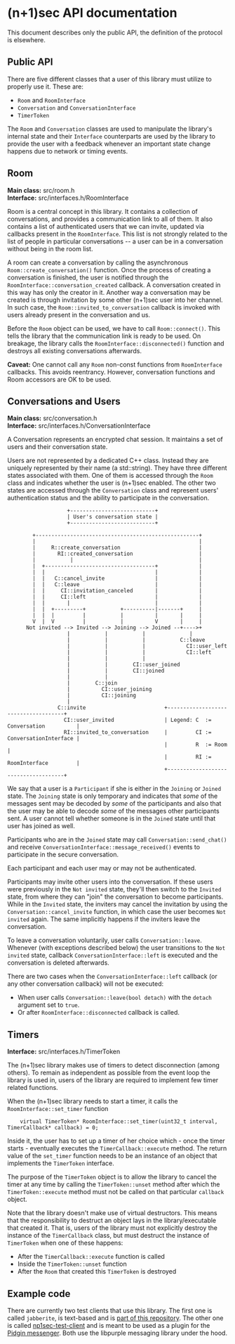 (n+1)sec API documentation
=================
This document describes only the public API, the definition of the protocol is
elsewhere.

## Public API

There are five different classes that a user of this library must utilize to
properly use it. These are:

* `Room` and `RoomInterface`
* `Conversation` and `ConversationInterface`
* `TimerToken`

The `Room` and `Conversation` classes are used to manipulate the library's
internal state and their `Interface` counterparts are used by the library to
provide the user with a feedback whenever an important state change happens due
to network or timing events.

## Room
**Main class:** src/room.h<br/>
**Interface:** src/interfaces.h/RoomInterface

Room is a central concept in this library. It contains a collection of
conversations, and provides a communication link to all of them. It also
contains a list of authenticated users that we can invite, updated via callbacks
present in the `RoomInterface`. This list is not strongly related to the list of
people in particular conversations -- a user can be in a conversation without
being in the room list.

A room can create a conversation by calling the asynchronous
`Room::create_conversation()` function. Once the process of creating a
conversation is finished, the user is notified through the
`RoomInterface::conversation_created` callback. A conversation created in this
way has only the creator in it. Another way a conversation may be created is
through invitation by some other (n+1)sec user into her channel. In such case,
the `Room::invited_to_conversation` callback is invoked with users already
present in the conversation and us.

Before the `Room` object can be used, we have to call `Room::connect()`. This
tells the library that the communication link is ready to be used. On breakage,
the library calls the `RoomInterface::disconnected()` function and destroys all
existing conversations afterwards.

**Caveat:** One cannot call any `Room` non-const functions from `RoomInterface`
callbacks. This avoids reentrancy. However, conversation functions and Room
accessors are OK to be used.

## Conversations and Users
**Main class:** src/conversation.h<br/>
**Interface:** src/interfaces.h/ConversationInterface

A Conversation represents an encrypted chat session. It maintains a set of users
and their conversation state.

Users are not represented by a dedicated C++ class. Instead they are uniquely
represented by their name (a std::string). They have three different states
associated with them. One of them is accessed through the `Room` class and
indicates whether the user is (n+1)sec enabled. The other two states are
accessed through the `Conversation` class and represent users' authentication
status and the ability to participate in the conversation. 


```
                   +---------------------------+
                   | User's conversation state |                
                   +---------------------------+

        +----------------------------------------------------+
        |                                                    |
        |     R::create_conversation                         |
        |       RI::created_conversation                     |
        |           |                                        |
        |  +-----------------------------------+             |
        |  |                                   |             |
        |  |   C::cancel_invite                |             |
        |  |   C::leave                        |             |
        |  |     CI::invitation_canceled       |             |
        |  |     CI::left                      |             |
        |  |       |                           |             |
        |  |  +---------+           +----------|-------+     |
        |  |  |         |           |          |       |     |
        V  |  V         |           |          V       |     |
      Not invited --> Invited --> Joining --> Joined --+---->+
                   |           |           |              |
                   |           |           |           C::leave
                   |           |           |             CI::user_left
                   |           |           |             CI::left     
                   |           |           |
                   |           |        CI::user_joined
                   |           |        CI::joined
                   |           |
                   |        C::join
                   |          CI::user_joining
                   |          CI::joining
                   |                             
                C::invite                         +-------------------------------------+
                  CI::user_invited                | Legend: C  := Conversation          |
                  RI::invited_to_conversation     |         CI := ConversationInterface |
                                                  |         R  := Room                  |
                                                  |         RI := RoomInterface         |
                                                  +-------------------------------------+

```
We say that a user is a `Participant` if she is either in the `Joining` or
`Joined` state.  The `Joining` state is only temporary and indicates that _some_
of the messages sent may be decoded by _some_ of the participants and also that
the user may be able to decode _some_ of the messages other participants sent. A
user cannot tell whether someone is in the `Joined` state until that user has
joined as well.

Participants who are in the `Joined` state may call `Conversation::send_chat()`
and receive `ConversationInterface::message_received()` events to participate in
the secure conversation.

Each participant and each user may or may not be authenticated.

Participants may invite other users into the conversation. If these users were
previously in the `Not invited` state, they'll then switch to the `Invited`
state, from where they can "join" the conversation to become participants. While
in the `Invited` state, the inviters may cancel the invitation by using the
`Conversation::cancel_invite` function, in which case the user becomes `Not
invited` again. The same implicitly happens if the inviters leave the
conversation.

To leave a conversation voluntarily, user calls `Conversation::leave`. Whenever
(with exceptions described below) the user transitions to the `Not invited`
state, callback `ConversationInterface::left` is executed and the conversation
is deleted afterwards.

There are two cases when the `ConversationInterface::left` callback (or any
other conversation callback) will not be executed:

* When user calls `Conversation::leave(bool detach)` with the `detach` argument
  set to `true`.
* Or after `RoomInterface::disconnected` callback is called.

## Timers
**Interface:** src/interfaces.h/TimerToken

The (n+1)sec library makes use of timers to detect disconnection (among others).
To remain as independent as possible from the event loop the library is used in,
users of the library are required to implement few timer related functions.

When the (n+1)sec library needs to start a timer, it calls the
`RoomInterface::set_timer` function

```
	virtual TimerToken* RoomInterface::set_timer(uint32_t interval, TimerCallback* callback) = 0;
```

Inside it, the user has to set up a timer of her choice which - once the timer
starts - eventually executes the `TimerCallback::execute` method. The return
value of the `set_timer` function needs to be an instance of an object that
implements the `TimerToken` interface.

The purpose of the `TimerToken` object is to allow the library to cancel the
timer at any time by calling the `TimerToken::unset` method after which the
`TimerToken::execute` method must not be called on that particular `callback`
object.

Note that the library doesn't make use of virtual destructors. This means that
the responsibility to destruct an object lays in the library/executable that
created it.  That is, users of the library must not explicitly destroy the
instance of the `TimerCallback` class, but must destruct the instance of
`TimerToken` when one of these happens:

* After the `TimerCallback::execute` function is called
* Inside the `TimerToken::unset` function
* After the `Room` that created this `TimerToken` is destroyed

## Example code

There are currently two test clients that use this library. The first one is
called `jabberite`, is text-based and is [part of this
repository](https://github.com/equalitie/np1sec/tree/master/test/jabberite).
The other one is called
[np1sec-test-client](https://github.com/equalitie/np1sec-test-client) and is
meant to be used as a plugin for the [Pidgin messenger](https://pidgin.im/).
Both use the libpurple messaging library under the hood.
